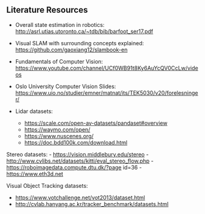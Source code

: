 ## Literature Resources
- Overall state estimation in robotics: http://asrl.utias.utoronto.ca/~tdb/bib/barfoot_ser17.pdf
- Visual SLAM with surrounding concepts explained: https://github.com/gaoxiang12/slambook-en
- Fundamentals of Computer Vision: https://www.youtube.com/channel/UCf0WB91t8Ky6AuYcQV0CcLw/videos
- Oslo University Computer Vision Slides: https://www.uio.no/studier/emner/matnat/its/TEK5030/v20/forelesninger/

- Lidar datasets: 
    - https://scale.com/open-av-datasets/pandaset#overview
    - https://waymo.com/open/
    - https://www.nuscenes.org/
    - https://doc.bdd100k.com/download.html

Stereo datasets:
    - https://vision.middlebury.edu/stereo
    - http://www.cvlibs.net/datasets/kitti/eval_stereo_flow.php
    - https://roboimagedata.compute.dtu.dk/?page id=36
    - https://www.eth3d.net

Visual Object Tracking datasets:
- https://www.votchallenge.net/vot2013/dataset.html
- http://cvlab.hanyang.ac.kr/tracker_benchmark/datasets.html